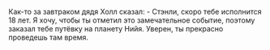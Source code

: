 Как-то за завтраком дядя Холл сказал:
\- Стэнли, скоро тебе исполнится 18 лет. Я хочу, чтобы ты отметил это замечательное событие, поэтому заказал тебе путёвку на планету Нийя. Уверен, ты прекрасно проведешь там время.
